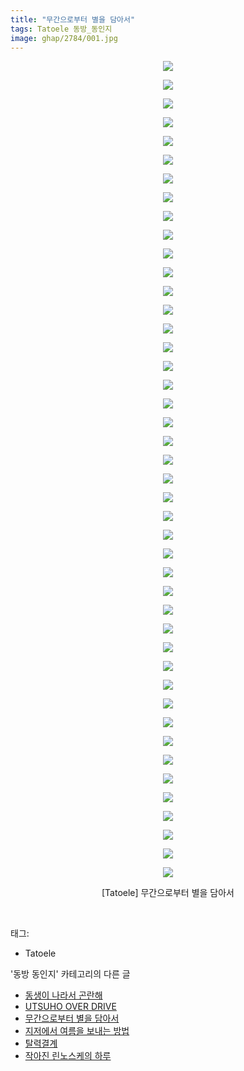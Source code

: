```yaml
---
title: "무간으로부터 별을 담아서"
tags: Tatoele 동방_동인지
image: ghap/2784/001.jpg
---
```

<div class="article">
<p style="text-align: center; clear: none; float: none;"><img src="{{ site.nasurl }}/ghap/2784/001.jpg"/></p>
<p style="text-align: center; clear: none; float: none;"><img src="{{ site.nasurl }}/ghap/2784/002.jpg"/></p>
<p style="text-align: center; clear: none; float: none;"><img src="{{ site.nasurl }}/ghap/2784/003.jpg"/></p>
<p style="text-align: center; clear: none; float: none;"><img src="{{ site.nasurl }}/ghap/2784/004.jpg"/></p>
<p style="text-align: center; clear: none; float: none;"><img src="{{ site.nasurl }}/ghap/2784/005.jpg"/></p>
<p style="text-align: center; clear: none; float: none;"><img src="{{ site.nasurl }}/ghap/2784/006.jpg"/></p>
<p style="text-align: center; clear: none; float: none;"><img src="{{ site.nasurl }}/ghap/2784/007.jpg"/></p>
<p style="text-align: center; clear: none; float: none;"><img src="{{ site.nasurl }}/ghap/2784/008.jpg"/></p>
<p style="text-align: center; clear: none; float: none;"><img src="{{ site.nasurl }}/ghap/2784/009.jpg"/></p>
<p style="text-align: center; clear: none; float: none;"><img src="{{ site.nasurl }}/ghap/2784/010.jpg"/></p>
<p style="text-align: center; clear: none; float: none;"><img src="{{ site.nasurl }}/ghap/2784/011.jpg"/></p>
<p style="text-align: center; clear: none; float: none;"><img src="{{ site.nasurl }}/ghap/2784/012.jpg"/></p>
<p style="text-align: center; clear: none; float: none;"><img src="{{ site.nasurl }}/ghap/2784/013.jpg"/></p>
<p style="text-align: center; clear: none; float: none;"><img src="{{ site.nasurl }}/ghap/2784/014.jpg"/></p>
<p style="text-align: center; clear: none; float: none;"><img src="{{ site.nasurl }}/ghap/2784/015.jpg"/></p>
<p style="text-align: center; clear: none; float: none;"><img src="{{ site.nasurl }}/ghap/2784/016.jpg"/></p>
<p style="text-align: center; clear: none; float: none;"><img src="{{ site.nasurl }}/ghap/2784/017.jpg"/></p>
<p style="text-align: center; clear: none; float: none;"><img src="{{ site.nasurl }}/ghap/2784/018.jpg"/></p>
<p style="text-align: center; clear: none; float: none;"><img src="{{ site.nasurl }}/ghap/2784/019.jpg"/></p>
<p style="text-align: center; clear: none; float: none;"><img src="{{ site.nasurl }}/ghap/2784/020.jpg"/></p>
<p style="text-align: center; clear: none; float: none;"><img src="{{ site.nasurl }}/ghap/2784/021.jpg"/></p>
<p style="text-align: center; clear: none; float: none;"><img src="{{ site.nasurl }}/ghap/2784/022.jpg"/></p>
<p style="text-align: center; clear: none; float: none;"><img src="{{ site.nasurl }}/ghap/2784/023.jpg"/></p>
<p style="text-align: center; clear: none; float: none;"><img src="{{ site.nasurl }}/ghap/2784/024.jpg"/></p>
<p style="text-align: center; clear: none; float: none;"><img src="{{ site.nasurl }}/ghap/2784/025.jpg"/></p>
<p style="text-align: center; clear: none; float: none;"><img src="{{ site.nasurl }}/ghap/2784/026.jpg"/></p>
<p style="text-align: center; clear: none; float: none;"><img src="{{ site.nasurl }}/ghap/2784/027.jpg"/></p>
<p style="text-align: center; clear: none; float: none;"><img src="{{ site.nasurl }}/ghap/2784/028.jpg"/></p>
<p style="text-align: center; clear: none; float: none;"><img src="{{ site.nasurl }}/ghap/2784/029.jpg"/></p>
<p style="text-align: center; clear: none; float: none;"><img src="{{ site.nasurl }}/ghap/2784/030.jpg"/></p>
<p style="text-align: center; clear: none; float: none;"><img src="{{ site.nasurl }}/ghap/2784/031.jpg"/></p>
<p style="text-align: center; clear: none; float: none;"><img src="{{ site.nasurl }}/ghap/2784/032.jpg"/></p>
<p style="text-align: center; clear: none; float: none;"><img src="{{ site.nasurl }}/ghap/2784/033.jpg"/></p>
<p style="text-align: center; clear: none; float: none;"><img src="{{ site.nasurl }}/ghap/2784/034.jpg"/></p>
<p style="text-align: center; clear: none; float: none;"><img src="{{ site.nasurl }}/ghap/2784/035.jpg"/></p>
<p style="text-align: center; clear: none; float: none;"><img src="{{ site.nasurl }}/ghap/2784/036.jpg"/></p>
<p style="text-align: center; clear: none; float: none;"><img src="{{ site.nasurl }}/ghap/2784/037.jpg"/></p>
<p style="text-align: center; clear: none; float: none;"><img src="{{ site.nasurl }}/ghap/2784/038.jpg"/></p>
<p style="text-align: center; clear: none; float: none;"><img src="{{ site.nasurl }}/ghap/2784/039.jpg"/></p>
<p style="text-align: center; clear: none; float: none;"><img src="{{ site.nasurl }}/ghap/2784/040.jpg"/></p>
<p style="text-align: center; clear: none; float: none;"><img src="{{ site.nasurl }}/ghap/2784/041.jpg"/></p>
<p style="text-align: center; clear: none; float: none;"><img src="{{ site.nasurl }}/ghap/2784/042.jpg"/></p>
<p style="text-align: center; clear: none; float: none;"><img src="{{ site.nasurl }}/ghap/2784/043.jpg"/></p>
<p style="text-align: center; clear: none; float: none;"><img src="{{ site.nasurl }}/ghap/2784/044.jpg"/></p>
<p style="text-align: center; clear: none; float: none;">[Tatoele] 무간으로부터 별을 담아서</p>
<p><br/></p>
</div><div class="tagTrail">
<p>태그: </p>
<ul>
<li>Tatoele</li>
</ul>
</div><div class="another">
<p>'동방 동인지' 카테고리의 다른 글</p>
<ul>
<li><a href="/2016-11-28-ghap_2786">동생이 나라서 곤란해</a></li>
<li><a href="/2016-11-28-ghap_2785">UTSUHO OVER DRIVE</a></li>
<li><a href="/2016-11-28-ghap_2784">무간으로부터 별을 담아서</a></li>
<li><a href="/2016-11-28-ghap_2783">지저에서 여름을 보내는 방법</a></li>
<li><a href="/2016-11-28-ghap_2782">탈력결계</a></li>
<li><a href="/2016-11-28-ghap_2781">작아진 린노스케의 하루</a></li>
</ul>
</div><div class="cb_module cb_fluid">
<div class="cb_wrt cb_profile">
</div><!-- commentList close -->
</div>